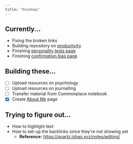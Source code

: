 ```yaml
---
title: "Roadmap"
---
```


## Currently...
- Fixing the broken links
- Building repository on [productivity](moc/productivity.md)
- Finishing [personality tests page](notes/perdev/mh/self-awareness/tests.md)
- Finishing [confirmation bias page](notes/health/psycho/con-bias.md)

## Building these...
- [ ] Upload resources on psychology
- [ ] Upload resources on journalling
- [ ] Transfer material from Commonplace notebook
- [x] Create [About Me](notes/home/about.md) page

## Trying to figure out...
- How to highlight text
- How to set-up the backlinks since they're not showing yet
	- **Reference:** https://quartz.jzhao.xyz/notes/editing/
